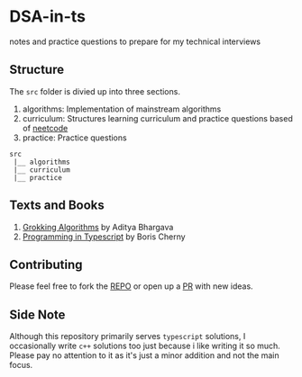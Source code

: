 # DSA-in-ts

notes and practice questions to prepare for my technical interviews

## Structure

The `src` folder is divied up into three sections.

1. algorithms: Implementation of mainstream algorithms
2. curriculum: Structures learning curriculum and practice questions based of [neetcode](https://neetcode.io)
3. practice: Practice questions

```
src
 |__ algorithms
 |__ curriculum
 |__ practice
```

## Texts and Books

1. [Grokking Algorithms](https://www.amazon.com/Grokking-Algorithms-illustrated-programmers-curious/dp/1617292230) by Aditya Bhargava
2. [Programming in Typescript](https://www.oreilly.com/library/view/programming-typescript/9781492037644/) by Boris Cherny

## Contributing

Please feel free to fork the [REPO](https://github.com/arinze19/DSA-in-ts.git) or open up a [PR](https://github.com/arinze19/DSA-in-ts/pulls) with new ideas.

## Side Note

Although this repository primarily serves `typescript` solutions, I occasionally write `c++` solutions too just because i like writing it so much.
Please pay no attention to it as it's just a minor addition and not the main focus.
